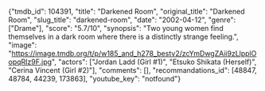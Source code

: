 {"tmdb_id": 104391, "title": "Darkened Room", "original_title": "Darkened Room", "slug_title": "darkened-room", "date": "2002-04-12", "genre": ["Drame"], "score": "5.7/10", "synopsis": "Two young women find themselves in a dark room where there is a distinctly strange feeling.", "image": "https://image.tmdb.org/t/p/w185_and_h278_bestv2/zcYmDwgZAii9zLlpplOopqRIz9F.jpg", "actors": ["Jordan Ladd (Girl #1)", "Etsuko Shikata (Herself)", "Cerina Vincent (Girl #2)"], "comments": [], "recommandations_id": [48847, 48784, 44239, 173863], "youtube_key": "notfound"}